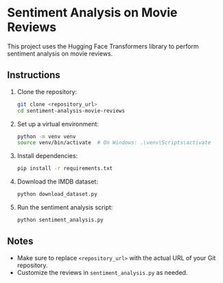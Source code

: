 # Sentiment Analysis on Movie Reviews

This project uses the Hugging Face Transformers library to perform sentiment analysis on movie reviews.

## Instructions

1. Clone the repository:
    ```bash
    git clone <repository_url>
    cd sentiment-analysis-movie-reviews
    ```

2. Set up a virtual environment:
    ```bash
    python -m venv venv
    source venv/bin/activate  # On Windows: .\venv\Scripts\activate
    ```

3. Install dependencies:
    ```bash
    pip install -r requirements.txt
    ```

4. Download the IMDB dataset:
    ```bash
    python download_dataset.py
    ```

5. Run the sentiment analysis script:
    ```bash
    python sentiment_analysis.py
    ```

## Notes

- Make sure to replace `<repository_url>` with the actual URL of your Git repository.
- Customize the reviews in `sentiment_analysis.py` as needed.
